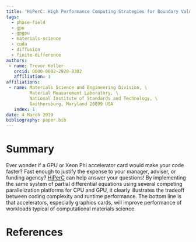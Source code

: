```yaml
---
title: 'HiPerC: High Performance Computing Strategies for Boundary Value Problems'
tags:
  - phase-field
  - gpu
  - gpgpu
  - materials-science
  - cuda
  - diffusion
  - finite-difference
authors:
 - name: Trevor Keller
   orcid: 0000-0002-2920-8302
   affiliation: 1
affiliations:
 - name: Materials Science and Engineering Division, \
         Material Measurement Laboratory, \
         National Institute of Standards and Technology, \
         Gaithersburg, Maryland 20899 USA
   index: 1
date: 4 March 2019
bibliography: paper.bib
---
```


# Summary

Ever wonder if a GPU or Xeon Phi accelerator card would make your code faster?
Fast enough to justify the expense to your manager, adviser, or funding agency?
[HiPerC](https://hiperc.readthedocs.io) can help answer your questions! By
implementing the same system of partial differential equations using several
competing parallelization platforms for CPU and GPU, it clearly illustrates
the tradeoff between coding complexity and runtime performance. The bottom
line is that accelerators, especially graphics cards, will improve performance
of workloads typical of computational materials science.

# References
